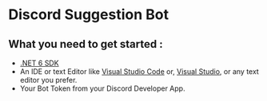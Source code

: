 # Discord Suggestion Bot


## What you need to get started :
  - [.NET 6 SDK](https://dotnet.microsoft.com/download/dotnet/6.0)
  - An IDE or text Editor like [Visual Studio Code](https://code.visualstudio.com/Download)  or, [Visual Studio](https://visualstudio.microsoft.com/downloads/), or any text editor you prefer. 
  - Your Bot Token from your Discord Developer App.
